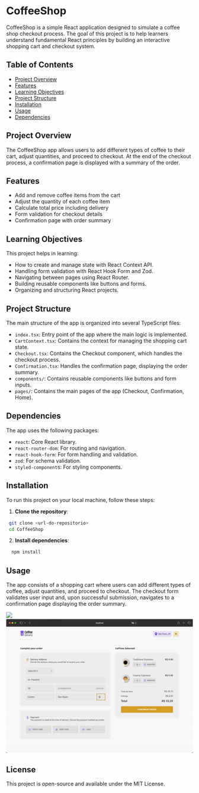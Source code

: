 # CoffeeShop

CoffeeShop is a simple React application designed to simulate a coffee shop checkout process. The goal of this project is to help learners understand fundamental React principles by building an interactive shopping cart and checkout system.

## Table of Contents
- [Project Overview](#project-overview)
- [Features](#features)
- [Learning Objectives](#learning-objectives)
- [Project Structure](#project-structure)
- [Installation](#installation)
- [Usage](#usage)
- [Dependencies](#dependencies)

## Project Overview
The CoffeeShop app allows users to add different types of coffee to their cart, adjust quantities, and proceed to checkout. At the end of the checkout process, a confirmation page is displayed with a summary of the order.

## Features
- Add and remove coffee items from the cart
- Adjust the quantity of each coffee item
- Calculate total price including delivery
- Form validation for checkout details
- Confirmation page with order summary

## Learning Objectives
This project helps in learning:
- How to create and manage state with React Context API.
- Handling form validation with React Hook Form and Zod.
- Navigating between pages using React Router.
- Building reusable components like buttons and forms.
- Organizing and structuring React projects.

## Project Structure
The main structure of the app is organized into several TypeScript files:
- `index.tsx`: Entry point of the app where the main logic is implemented.
- `CartContext.tsx`: Contains the context for managing the shopping cart state.
- `Checkout.tsx`: Contains the Checkout component, which handles the checkout process.
- `Confirmation.tsx`: Handles the confirmation page, displaying the order summary.
- `components/`: Contains reusable components like buttons and form inputs.
- `pages/`: Contains the main pages of the app (Checkout, Confirmation, Home).

## Dependencies

The app uses the following packages:

- `react`: Core React library.
- `react-router-dom`: For routing and navigation.
- `react-hook-form`: For form handling and validation.
- `zod`: For schema validation.
- `styled-component`s: For styling components.

## Installation
To run this project on your local machine, follow these steps:

1. **Clone the repository**:
  ```sh
   git clone <url-do-repositorio>
   cd CoffeeShop
  ```
2. **Install dependencies**:
  ```bash
    npm install
  ```

## Usage

The app consists of a shopping cart where users can add different types of coffee, adjust quantities, and proceed to checkout. The checkout form validates user input and, upon successful submission, navigates to a confirmation page displaying the order summary.

<img src="src/assets/ezgif-1-3cdf87d2d1.gif" />

<img src="src/assets/ezgif-1-4d159a8c93.gif" />

## License

This project is open-source and available under the MIT License.